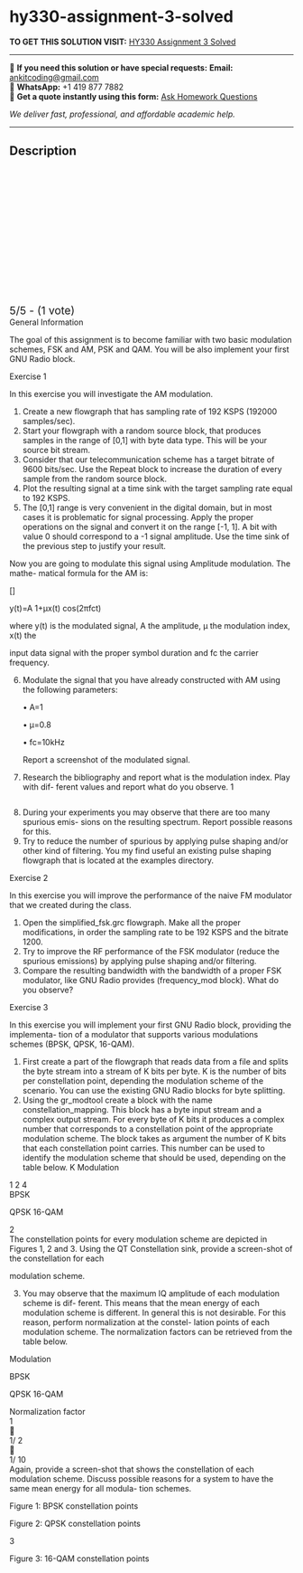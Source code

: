 # hy330-assignment-3-solved
**TO GET THIS SOLUTION VISIT:** [HY330 Assignment 3 Solved](https://www.ankitcodinghub.com/product/hy330-assignment-3-solved/)


---

📩 **If you need this solution or have special requests:** **Email:** ankitcoding@gmail.com  
📱 **WhatsApp:** +1 419 877 7882  
📄 **Get a quote instantly using this form:** [Ask Homework Questions](https://www.ankitcodinghub.com/services/ask-homework-questions/)

*We deliver fast, professional, and affordable academic help.*

---

<h2>Description</h2>



<div class="kk-star-ratings kksr-auto kksr-align-center kksr-valign-top" data-payload="{&quot;align&quot;:&quot;center&quot;,&quot;id&quot;:&quot;91848&quot;,&quot;slug&quot;:&quot;default&quot;,&quot;valign&quot;:&quot;top&quot;,&quot;ignore&quot;:&quot;&quot;,&quot;reference&quot;:&quot;auto&quot;,&quot;class&quot;:&quot;&quot;,&quot;count&quot;:&quot;1&quot;,&quot;legendonly&quot;:&quot;&quot;,&quot;readonly&quot;:&quot;&quot;,&quot;score&quot;:&quot;5&quot;,&quot;starsonly&quot;:&quot;&quot;,&quot;best&quot;:&quot;5&quot;,&quot;gap&quot;:&quot;4&quot;,&quot;greet&quot;:&quot;Rate this product&quot;,&quot;legend&quot;:&quot;5\/5 - (1 vote)&quot;,&quot;size&quot;:&quot;24&quot;,&quot;title&quot;:&quot;HY330 Assignment 3 Solved&quot;,&quot;width&quot;:&quot;138&quot;,&quot;_legend&quot;:&quot;{score}\/{best} - ({count} {votes})&quot;,&quot;font_factor&quot;:&quot;1.25&quot;}">

<div class="kksr-stars">

<div class="kksr-stars-inactive">
            <div class="kksr-star" data-star="1" style="padding-right: 4px">


<div class="kksr-icon" style="width: 24px; height: 24px;"></div>
        </div>
            <div class="kksr-star" data-star="2" style="padding-right: 4px">


<div class="kksr-icon" style="width: 24px; height: 24px;"></div>
        </div>
            <div class="kksr-star" data-star="3" style="padding-right: 4px">


<div class="kksr-icon" style="width: 24px; height: 24px;"></div>
        </div>
            <div class="kksr-star" data-star="4" style="padding-right: 4px">


<div class="kksr-icon" style="width: 24px; height: 24px;"></div>
        </div>
            <div class="kksr-star" data-star="5" style="padding-right: 4px">


<div class="kksr-icon" style="width: 24px; height: 24px;"></div>
        </div>
    </div>

<div class="kksr-stars-active" style="width: 138px;">
            <div class="kksr-star" style="padding-right: 4px">


<div class="kksr-icon" style="width: 24px; height: 24px;"></div>
        </div>
            <div class="kksr-star" style="padding-right: 4px">


<div class="kksr-icon" style="width: 24px; height: 24px;"></div>
        </div>
            <div class="kksr-star" style="padding-right: 4px">


<div class="kksr-icon" style="width: 24px; height: 24px;"></div>
        </div>
            <div class="kksr-star" style="padding-right: 4px">


<div class="kksr-icon" style="width: 24px; height: 24px;"></div>
        </div>
            <div class="kksr-star" style="padding-right: 4px">


<div class="kksr-icon" style="width: 24px; height: 24px;"></div>
        </div>
    </div>
</div>


<div class="kksr-legend" style="font-size: 19.2px;">
            5/5 - (1 vote)    </div>
    </div>
<div class="page" title="Page 2">
<div class="layoutArea">
<div class="column">
General Information

The goal of this assignment is to become familiar with two basic modulation schemes, FSK and AM, PSK and QAM. You will be also implement your first GNU Radio block.

Exercise 1

In this exercise you will investigate the AM modulation.

<ol>
<li>Create a new flowgraph that has sampling rate of 192 KSPS (192000 samples/sec).</li>
<li>Start your flowgraph with a random source block, that produces samples in the range of [0,1] with byte data type. This will be your source bit stream.</li>
<li>Consider that our telecommunication scheme has a target bitrate of 9600 bits/sec. Use the Repeat block to increase the duration of every sample from the random source block.</li>
<li>Plot the resulting signal at a time sink with the target sampling rate equal to 192 KSPS.</li>
<li>The [0,1] range is very convenient in the digital domain, but in most cases it is problematic for signal processing. Apply the proper operations on the signal and convert it on the range [-1, 1]. A bit with value 0 should correspond to a -1 signal amplitude. Use the time sink of the previous step to justify your result.</li>
</ol>
Now you are going to modulate this signal using Amplitude modulation. The mathe- matical formula for the AM is:

[]

y(t)=A 1+μx(t) cos(2πfct)

where y(t) is the modulated signal, A the amplitude, μ the modulation index, x(t) the

input data signal with the proper symbol duration and fc the carrier frequency.

<ol start="6">
<li>Modulate the signal that you have already constructed with AM using the following
parameters:

• A=1

• μ=0.8

• fc=10kHz

Report a screenshot of the modulated signal.
</li>
<li>Research the bibliography and report what is the modulation index. Play with dif- ferent values and report what do you observe.
1
</li>
</ol>
</div>
</div>
</div>
<div class="page" title="Page 3">
<div class="layoutArea">
<div class="column">
<ol start="8">
<li>During your experiments you may observe that there are too many spurious emis- sions on the resulting spectrum. Report possible reasons for this.</li>
<li>Try to reduce the number of spurious by applying pulse shaping and/or other kind of filtering. You my find useful an existing pulse shaping flowgraph that is located at the examples directory.</li>
</ol>
Exercise 2

In this exercise you will improve the performance of the naive FM modulator that we created during the class.

<ol>
<li>Open the simplified_fsk.grc flowgraph. Make all the proper modifications, in order the sampling rate to be 192 KSPS and the bitrate 1200.</li>
<li>Try to improve the RF performance of the FSK modulator (reduce the spurious emissions) by applying pulse shaping and/or filtering.</li>
<li>Compare the resulting bandwidth with the bandwidth of a proper FSK modulator, like GNU Radio provides (frequency_mod block). What do you observe?</li>
</ol>
Exercise 3

In this exercise you will implement your first GNU Radio block, providing the implementa- tion of a modulator that supports various modulations schemes (BPSK, QPSK, 16-QAM).

<ol>
<li>First create a part of the flowgraph that reads data from a file and splits the byte stream into a stream of K bits per byte. K is the number of bits per constellation point, depending the modulation scheme of the scenario. You can use the existing GNU Radio blocks for byte splitting.</li>
<li>Using the gr_modtool create a block with the name constellation_mapping. This block has a byte input stream and a complex output stream. For every byte of K bits it produces a complex number that corresponds to a constellation point of the appropriate modulation scheme. The block takes as argument the number of K bits that each constellation point carries. This number can be used to identify the modulation scheme that should be used, depending on the table below.
K Modulation
</li>
</ol>
</div>
</div>
<div class="layoutArea">
<div class="column">
1 2 4

</div>
<div class="column">
BPSK

QPSK 16-QAM

</div>
</div>
<div class="layoutArea">
<div class="column">
2

</div>
</div>
</div>
<div class="page" title="Page 4">
<div class="layoutArea">
<div class="column">
The constellation points for every modulation scheme are depicted in Figures 1, 2 and 3. Using the QT Constellation sink, provide a screen-shot of the constellation for each

modulation scheme.

3. You may observe that the maximum IQ amplitude of each modulation scheme is dif- ferent. This means that the mean energy of each modulation scheme is different. In general this is not desirable. For this reason, perform normalization at the constel- lation points of each modulation scheme. The normalization factors can be retrieved from the table below.

</div>
</div>
<div class="layoutArea">
<div class="column">
Modulation

BPSK

QPSK 16-QAM

</div>
<div class="column">
Normalization factor

</div>
</div>
<div class="layoutArea">
<div class="column">
1

</div>
</div>
<div class="layoutArea">
<div class="column">
􏰈

</div>
</div>
<div class="layoutArea">
<div class="column">
1/ 2

</div>
</div>
<div class="layoutArea">
<div class="column">
􏰈

</div>
</div>
<div class="layoutArea">
<div class="column">
1/ 10

</div>
</div>
<div class="layoutArea">
<div class="column">
Again, provide a screen-shot that shows the constellation of each modulation scheme. Discuss possible reasons for a system to have the same mean energy for all modula- tion schemes.

Figure 1: BPSK constellation points

Figure 2: QPSK constellation points

3

</div>
</div>
</div>
<div class="page" title="Page 5">
<div class="layoutArea">
<div class="column">
Figure 3: 16-QAM constellation points

</div>
</div>
</div>
